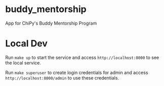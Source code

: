 # buddy_mentorship
App for ChiPy's Buddy Mentorship Program

# Local Dev

Run `make up` to start the service and access `http://localhost:8000` to see
the local service.

Run `make superuser` to create login credentials for admin and access
`http://localhost:8000/admin` to use these credentials.
